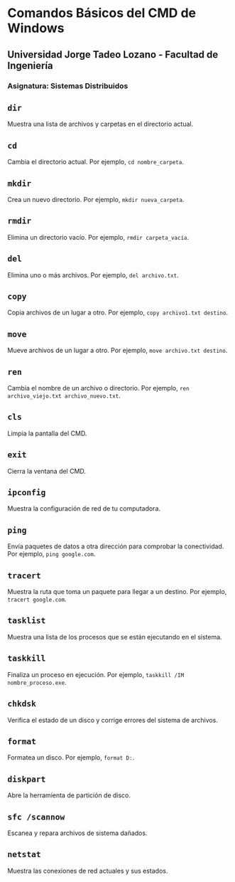 # Comandos Básicos del CMD de Windows

## Universidad Jorge Tadeo Lozano - Facultad de Ingeniería

### Asignatura: Sistemas Distribuidos

## `dir`

Muestra una lista de archivos y carpetas en el directorio actual.

## `cd`

Cambia el directorio actual. Por ejemplo, `cd nombre_carpeta`.

## `mkdir`

Crea un nuevo directorio. Por ejemplo, `mkdir nueva_carpeta`.

## `rmdir`

Elimina un directorio vacío. Por ejemplo, `rmdir carpeta_vacía`.

## `del`

Elimina uno o más archivos. Por ejemplo, `del archivo.txt`.

## `copy`

Copia archivos de un lugar a otro. Por ejemplo, `copy archivo1.txt destino`.

## `move`

Mueve archivos de un lugar a otro. Por ejemplo, `move archivo.txt destino`.

## `ren`

Cambia el nombre de un archivo o directorio. Por ejemplo, `ren archivo_viejo.txt archivo_nuevo.txt`.

## `cls`

Limpia la pantalla del CMD.

## `exit`

Cierra la ventana del CMD.

## `ipconfig`

Muestra la configuración de red de tu computadora.

## `ping`

Envía paquetes de datos a otra dirección para comprobar la conectividad. Por ejemplo, `ping google.com`.

## `tracert`

Muestra la ruta que toma un paquete para llegar a un destino. Por ejemplo, `tracert google.com`.

## `tasklist`

Muestra una lista de los procesos que se están ejecutando en el sistema.

## `taskkill`

Finaliza un proceso en ejecución. Por ejemplo, `taskkill /IM nombre_proceso.exe`.

## `chkdsk`

Verifica el estado de un disco y corrige errores del sistema de archivos.

## `format`

Formatea un disco. Por ejemplo, `format D:`.

## `diskpart`

Abre la herramienta de partición de disco.

## `sfc /scannow`

Escanea y repara archivos de sistema dañados.

## `netstat`

Muestra las conexiones de red actuales y sus estados.
